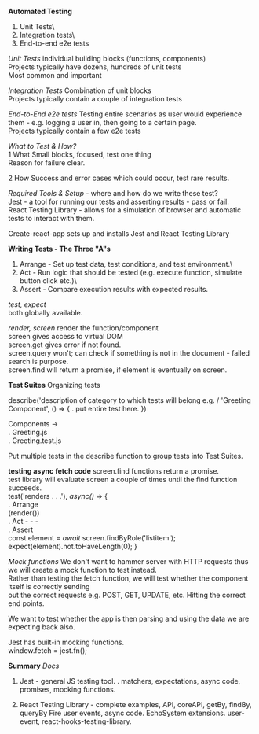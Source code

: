 **Automated Testing**

1. Unit Tests\
2. Integration tests\
3. End-to-end e2e tests

_Unit Tests_
individual building blocks (functions, components)\
Projects typically have dozens, hundreds of unit tests\
Most common and important

_Integration Tests_
Combination of unit blocks\
Projects typically contain a couple of integration tests

_End-to-End e2e tests_
Testing entire scenarios as user would experience them - e.g. logging a user in, then going to a certain page.\
Projects typically contain a few e2e tests

_What to Test & How?_\
1 What
Small blocks, focused, test one thing\
Reason for failure clear.

2 How
Success and error cases which could occur, test rare results.

_Required Tools & Setup_ - where and how do we write these test?\
Jest - a tool for running our tests and asserting results - pass or fail. \
React Testing Library - allows for a simulation of browser and automatic tests to interact with them.

Create-react-app sets up and installs Jest and React Testing Library

**Writing Tests - The Three "A"s**

1. Arrange - Set up test data, test conditions, and test environment.\
2. Act - Run logic that should be tested (e.g. execute function, simulate button click etc.)\
3. Assert - Compare execution results with expected results.

_test, expect_\
both globally available.

_render, screen_
render the function/component\
screen gives access to virtual DOM\
screen.get gives error if not found.\
screen.query won't; can check if something is not in the document - failed search is purpose.\
screen.find will return a promise, if element is eventually on screen.

**Test Suites**
Organizing tests

describe('description of category to which tests will belong e.g. <Greeting/> / 'Greeting Component', () => {
. put entire test here.
})

Components ->\
. Greeting.js\
. Greeting.test.js

Put multiple tests in the describe function to group tests into Test Suites.

**testing async fetch code**
screen.find functions return a promise.\
test library will evaluate screen a couple of times until the find function succeeds.\
test('renders . . .'), _async()_ => {\
. Arrange\
(render(<Async/>))\
. Act - - -\
. Assert\
const element = _await_ screen.findByRole('listitem');\
expect(element).not.toHaveLength(0);
}

_Mock functions_
We don't want to hammer server with HTTP requests thus we will create a mock function to test instead.\
Rather than testing the fetch function, we will test whether the component itself is correctly sending\
out the correct requests e.g. POST, GET, UPDATE, etc. Hitting the correct end points.

We want to test whether the app is then parsing and using the data we are expecting back also.

Jest has built-in mocking functions.\
window.fetch = jest.fn();

**Summary**
_Docs_

1. Jest - general JS testing tool.
   . matchers, expectations, async code, promises, mocking functions.

2. React Testing Library -
   complete examples, API, coreAPI, getBy, findBy, queryBy
   Fire user events, async code.
   EchoSystem extensions. user-event, react-hooks-testing-library.
